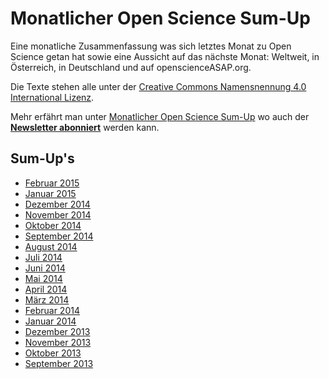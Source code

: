 Monatlicher Open Science Sum-Up
==============================

Eine monatliche Zusammenfassung was sich letztes Monat zu Open Science getan hat sowie eine Aussicht auf das nächste Monat: Weltweit, in Österreich, in Deutschland und auf openscienceASAP.org.

Die Texte stehen alle unter der [Creative Commons Namensnennung 4.0 International Lizenz](http://creativecommons.org/licenses/by/4.0/).

Mehr erfährt man unter [Monatlicher Open Science Sum-Up](http://openscienceasap.org/social/monthly-sum-up/) wo auch der **[Newsletter abonniert](http://openscienceasap.org/newsletter/)** werden kann.

## Sum-Up's
- [Februar 2015](http://openscienceasap.org/stream/2015/03/11/open-science-sum-up-februar-2/)
- [Januar 2015](http://openscienceasap.org/stream/2015/02/10/open-science-sum-up-januar-2/)
- [Dezember 2014](http://openscienceasap.org/stream/2015/01/22/open-science-sum-up-dezember/)
- [November 2014](http://openscienceasap.org/stream/2014/12/10/open-science-sum-up-november/)
- [Oktober 2014](http://openscienceasap.org/stream/2014/11/11/open-science-sum-up-oktober/)
- [September 2014](http://openscienceasap.org/stream/2014/10/08/open-science-sum-up-september/)
- [August 2014](http://openscienceasap.org/stream/2014/09/10/open-science-sum-up-august/)
- [Juli 2014](http://openscienceasap.org/stream/2014/08/05/open-science-sum-up-juli/)
- [Juni 2014](http://openscienceasap.org/stream/2014/07/09/open-science-sum-up-juni/)
- [Mai 2014](http://openscienceasap.org/stream/2014/06/17/open-science-sum-up-mai/)
- [April 2014](http://openscienceasap.org/stream/2014/05/07/open-science-sum-up-april/)
- [März 2014](http://openscienceasap.org/stream/2014/04/10/open-science-sum-up-maerz/)
- [Februar 2014](http://openscienceasap.org/stream/2014/03/14/open-science-sum-up-februar/)
- [Januar 2014](http://openscienceasap.org/stream/2014/02/11/open-science-sum-up-januar/)
- [Dezember 2013](http://openscienceasap.org/stream/2014/01/07/sum-up-dezember/)
- [November 2013](http://openscienceasap.org/stream/2013/12/09/sum-up-november/)
- [Oktober 2013](http://openscienceasap.org/stream/2013/11/06/sum-up-oktober-2013/)
- [September 2013](http://openscienceasap.org/stream/2013/10/11/monatlicher-sum-up-september-2013/)



